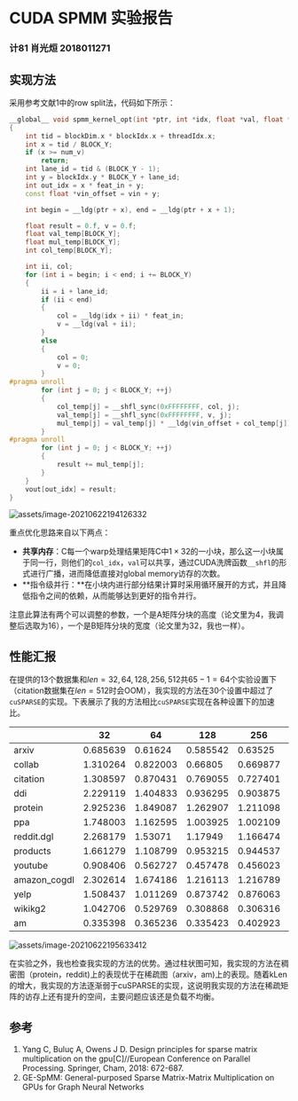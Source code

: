 # CUDA SPMM 实验报告

### 计81 肖光烜 2018011271

## 实现方法

采用参考文献1中的row split法，代码如下所示：

```c++
__global__ void spmm_kernel_opt(int *ptr, int *idx, float *val, float *vin, float *vout, int num_v, int feat_in)
{
    int tid = blockDim.x * blockIdx.x + threadIdx.x;
    int x = tid / BLOCK_Y;
    if (x >= num_v)
        return;
    int lane_id = tid & (BLOCK_Y - 1);
    int y = blockIdx.y * BLOCK_Y + lane_id;
    int out_idx = x * feat_in + y;
    const float *vin_offset = vin + y;

    int begin = __ldg(ptr + x), end = __ldg(ptr + x + 1);

    float result = 0.f, v = 0.f;
    float val_temp[BLOCK_Y];
    float mul_temp[BLOCK_Y];
    int col_temp[BLOCK_Y];

    int ii, col;
    for (int i = begin; i < end; i += BLOCK_Y)
    {
        ii = i + lane_id;
        if (ii < end)
        {
            col = __ldg(idx + ii) * feat_in;
            v = __ldg(val + ii);
        }
        else
        {
            col = 0;
            v = 0;
        }
#pragma unroll
        for (int j = 0; j < BLOCK_Y; ++j)
        {
            col_temp[j] = __shfl_sync(0xFFFFFFFF, col, j);
            val_temp[j] = __shfl_sync(0xFFFFFFFF, v, j);
            mul_temp[j] = val_temp[j] * __ldg(vin_offset + col_temp[j]);
        }
#pragma unroll
        for (int j = 0; j < BLOCK_Y; ++j)
        {
            result += mul_temp[j];
        }
    }
    vout[out_idx] = result;
}
```

![assets/image-20210622194126332](image-20210622194126332.png)

重点优化思路来自以下两点：

- **共享内存**：C每一个warp处理结果矩阵C中$1\times32$的一小块，那么这一小块属于同一行，则他们的`col_idx`，`val`可以共享，通过CUDA洗牌函数`__shfl`的形式进行广播，进而降低直接对global memory访存的次数。
- **指令级并行：**在小块内进行部分结果计算时采用循环展开的方式，并且降低指令之间的依赖，从而能够达到更好的指令并行。

注意此算法有两个可以调整的参数，一个是A矩阵分块的高度（论文里为4，我调整后选取为16），一个是B矩阵分块的宽度（论文里为32，我也一样）。

## 性能汇报

在提供的13个数据集和$len = 32, 64, 128, 256, 512$共$65-1=64$个实验设置下（citation数据集在$len=512$时会OOM），我实现的方法在30个设置中超过了`cuSPARSE`的实现。下表展示了我的方法相比`cuSPARSE`实现在各种设置下的加速比。

|              | 32       | 64       | 128      | 256      | 512      |
| ------------ | -------- | -------- | -------- | -------- | -------- |
| arxiv        | 0.685639 | 0.61624  | 0.585542 | 0.63525  | 0.664497 |
| collab       | 1.310264 | 0.822003 | 0.66805  | 0.669877 | 0.668042 |
| citation     | 1.308597 | 0.870431 | 0.769055 | 0.727401 | OOM      |
| ddi          | 2.229119 | 1.404833 | 0.936295 | 0.903875 | 1.039765 |
| protein      | 2.925236 | 1.849087 | 1.262907 | 1.211098 | 1.262204 |
| ppa          | 1.748003 | 1.162595 | 1.003925 | 1.002109 | 1.002663 |
| reddit.dgl   | 2.268179 | 1.53071  | 1.17949  | 1.166474 | 1.180755 |
| products     | 1.661279 | 1.108799 | 0.953215 | 0.944537 | 0.732012 |
| youtube      | 0.908406 | 0.562727 | 0.457478 | 0.456023 | 0.454641 |
| amazon_cogdl | 2.302614 | 1.674186 | 1.216113 | 1.216789 | 1.17469  |
| yelp         | 1.508437 | 1.011269 | 0.873742 | 0.876063 | 0.877093 |
| wikikg2      | 1.042706 | 0.529769 | 0.308868 | 0.306316 | 0.30617  |
| am           | 0.335398 | 0.365236 | 0.335423 | 0.402923 | 0.454509 |

![assets/image-20210622195633412](image-20210622195633412.png)

在实验之外，我也检查我实现的方法的优势。通过柱状图可知，我实现的方法在稠密图（protein，reddit)上的表现优于在稀疏图（arxiv，am)上的表现。随着kLen的增大，我实现的方法逐渐弱于cuSPARSE的实现，这说明我实现的方法在稀疏矩阵的访存上还有提升的空间，主要问题应该还是负载不均衡。

## 参考

1. Yang C, Buluç A, Owens J D. Design principles for sparse matrix multiplication on the gpu[C]//European Conference on Parallel Processing. Springer, Cham, 2018: 672-687.
2. GE-SpMM: General-purposed Sparse Matrix-Matrix Multiplication on GPUs for Graph Neural Networks
